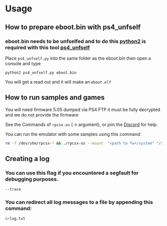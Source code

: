 # Usage

## How to prepare eboot.bin with ps4_unfself

### eboot.bin needs to be unfselfed and to do this [python2](BUILDING.md) is required with this tool [ps4_unfself](https://github.com/SocraticBliss/ps4_unfself)

Place ```ps4_unfself.py``` into the same folder as the eboot.bin then open a console and type 

```
python2 ps4_unfself.py eboot.bin
```
You will get a read out and it will make an ```eboot.elf```

## How to run samples and games

You will need firmware 5.05 dumped via PS4 FTP it must be fully decrypted and we do not provide the firmware

See the Commands of `rpcsx-os` (`-h` argument), or join the [Discord](https://discord.gg/t6dzA4wUdG) for help.

You can run the emulator with some samples using this command:

```sh
rm -f /dev/shm/rpcsx-* && ./rpcsx-os --mount  "<path to fw>/system" "/system" --mount "<path to 'game' root>" /app0 /app0/some-test-sample.elf [<args for test elf>...]
```

## Creating a log

### You can use this flag if you encountered a segfault for debugging purposes.

```sh
--trace
```

### You can redirect all log messages to a file by appending this command:

```sh
&>log.txt
```
